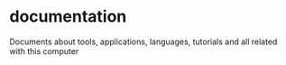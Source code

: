 # documentation
Documents about tools, applications, languages, tutorials and all related with this computer
